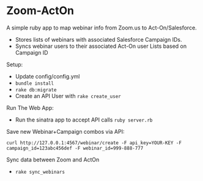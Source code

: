 # Zoom-ActOn

A simple ruby app to map webinar info from Zoom.us to Act-On/Salesforce.

- Stores lists of webinars with associated Salesforce Campaign IDs.
- Syncs webinar users to their associated Act-On user Lists based on Campaign ID

Setup:
- Update config/config.yml
- `bundle install`
- `rake db:migrate`
- Create an API User with `rake create_user`

Run The Web App:
- Run the sinatra app to accept API calls
   `ruby server.rb`

Save new Webinar+Campaign combos via API:
  ```
  curl http://127.0.0.1:4567/webinar/create -F api_key=YOUR-KEY -F campaign_id=123abc456def -F webinar_id=999-888-777
  ```

Sync data between Zoom and ActOn
- `rake sync_webinars`